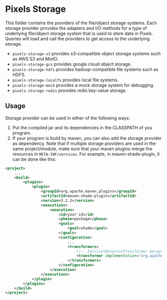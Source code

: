 # Pixels Storage

This folder contains the providers of the file/object storage systems.
Each storage provider provides the adapters and I/O methods for a type of underlying
file/object storage system that is used to store data in Pixels.
Queries will load and call the providers to get access to the underlying storage.
- `pixels-storage-s3` provides s3-compatible object storage systems such as AWS S3 and MinIO.
- `pixels-storage-gcs` provides google cloud object storage.
- `pixels-storage-hdfs` provides hadoop-compatible file systems such as HDFS.
- `pixels-storage-localfs` provides local file systems.
- `pixels-storage-mock` provides a mock storage system for debugging.
- `pixels-storage-redis` provides redis key-value storage.

## Usage
Storage provider can be used in either of the following ways:
1. Put the compiled jar and its dependencies in the CLASSPATH of you program.
2. If your program is build by maven, you can also add the storage provider as dependency.
Note that if multiple storage providers are used in the same project/module, make sure that your maven plugins
merge the resources in `META-INF/services`. For example, in maven-shade-plugin, it can be done like this:
```xml
<project>
    ...
    <build>
        <plugins>
            <plugin>
                <groupId>org.apache.maven.plugins</groupId>
                <artifactId>maven-shade-plugin</artifactId>
                <version>3.2.2</version>
                <executions>
                    <execution>
                        <id>your-id</id>
                        <phase>package</phase>
                        <goals>
                            <goal>shade</goal>
                        </goals>
                        <configuration>
                            ...
                            <transformers>
                                <!-- ServicesResourceTransformer merges the resources in META-INF/services -->
                                <transformer implementation="org.apache.maven.plugins.shade.resource.ServicesResourceTransformer"/>
                            </transformers>
                        </configuration>
                    </execution>
                </executions>
            </plugin>
        </plugins>
    </build>
</project>
```
